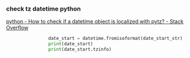 ### check tz datetime python


[python - How to check if a datetime object is localized with pytz? - Stack Overflow](https://stackoverflow.com/questions/5802108/how-to-check-if-a-datetime-object-is-localized-with-pytz "python - How to check if a datetime object is localized with pytz? - Stack Overflow")


```python
                date_start = datetime.fromisoformat(date_start_str)
                print(date_start)
                print(date_start.tzinfo)
```
